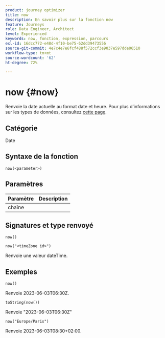 ```yaml
---
product: journey optimizer
title: now
description: En savoir plus sur la fonction now
feature: Journeys
role: Data Engineer, Architect
level: Experienced
keywords: now, fonction, expression, parcours
exl-id: 16dcc772-e48d-4f10-be75-62dd39473556
source-git-commit: 4e7c4e7e6fcf488f572ccf3e9037e597dde06510
workflow-type: tm+mt
source-wordcount: '62'
ht-degree: 72%

---
```


# now {#now}

Renvoie la date actuelle au format date et heure. Pour plus d’informations sur les types de données, consultez [cette page](../expression/data-types.md).

## Catégorie

Date

## Syntaxe de la fonction

`now(<parameter>)`

## Paramètres

| Paramètre | Description |
|--- |--- |
| chaîne |  |

## Signatures et type renvoyé

`now()`

`now("<timeZone id>")`

Renvoie une valeur dateTime.

## Exemples

`now()`

Renvoie 2023-06-03T06:30Z.

`toString(now())`

Renvoie &quot;2023-06-03T06:30Z&quot;

`now("Europe/Paris")`

Renvoie 2023-06-03T08:30+02:00.
